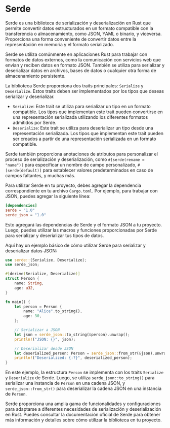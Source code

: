 # Serde

Serde es una biblioteca de serialización y deserialización en Rust que permite convertir datos estructurados en un formato compatible con la transferencia o almacenamiento, como JSON, YAML o binario, y viceversa. Proporciona una forma conveniente de convertir datos entre la representación en memoria y el formato serializado.

Serde se utiliza comúnmente en aplicaciones Rust para trabajar con formatos de datos externos, como la comunicación con servicios web que envían y reciben datos en formato JSON. También se utiliza para serializar y deserializar datos en archivos, bases de datos o cualquier otra forma de almacenamiento persistente.

La biblioteca Serde proporciona dos traits principales: `Serialize` y `Deserialize`. Estos traits deben ser implementados por los tipos que deseas serializar y deserializar.

* `Serialize`: Este trait se utiliza para serializar un tipo en un formato compatible. Los tipos que implementan este trait pueden convertirse en una representación serializada utilizando los diferentes formatos admitidos por Serde.
* `Deserialize`: Este trait se utiliza para deserializar un tipo desde una representación serializada. Los tipos que implementan este trait pueden ser creados a partir de una representación serializada en un formato compatible.

Serde también proporciona anotaciones de atributos para personalizar el proceso de serialización y deserialización, como `#[serde(rename = "name")]` para especificar un nombre de campo personalizado, `#[serde(default)]` para establecer valores predeterminados en caso de campos faltantes, y muchas más.

Para utilizar Serde en tu proyecto, debes agregar la dependencia correspondiente en tu archivo `Cargo.toml`. Por ejemplo, para trabajar con JSON, puedes agregar la siguiente línea:

```toml
[dependencies]
serde = "1.0"
serde_json = "1.0"
```

Esto agregará las dependencias de Serde y el formato JSON a tu proyecto. Luego, puedes utilizar las macros y funciones proporcionadas por Serde para serializar y deserializar tus tipos de datos.

Aquí hay un ejemplo básico de cómo utilizar Serde para serializar y deserializar datos JSON:

```rust
use serde::{Serialize, Deserialize};
use serde_json;

#[derive(Serialize, Deserialize)]
struct Person {
    name: String,
    age: u32,
}

fn main() {
    let person = Person {
        name: "Alice".to_string(),
        age: 30,
    };

    // Serializar a JSON
    let json = serde_json::to_string(&person).unwrap();
    println!("JSON: {}", json);

    // Deserializar desde JSON
    let deserialized_person: Person = serde_json::from_str(&json).unwrap();
    println!("Deserialized: {:?}", deserialized_person);
}
```

En este ejemplo, la estructura `Person` se implementa con los traits `Serialize` y `Deserialize` de Serde. Luego, se utiliza `serde_json::to_string()` para serializar una instancia de `Person` en una cadena JSON, y `serde_json::from_str()` para deserializar la cadena JSON en una instancia de `Person`.

Serde proporciona una amplia gama de funcionalidades y configuraciones para adaptarse a diferentes necesidades de serialización y deserialización en Rust. Puedes consultar la documentación oficial de Serde para obtener más información y detalles sobre cómo utilizar la biblioteca en tu proyecto.

